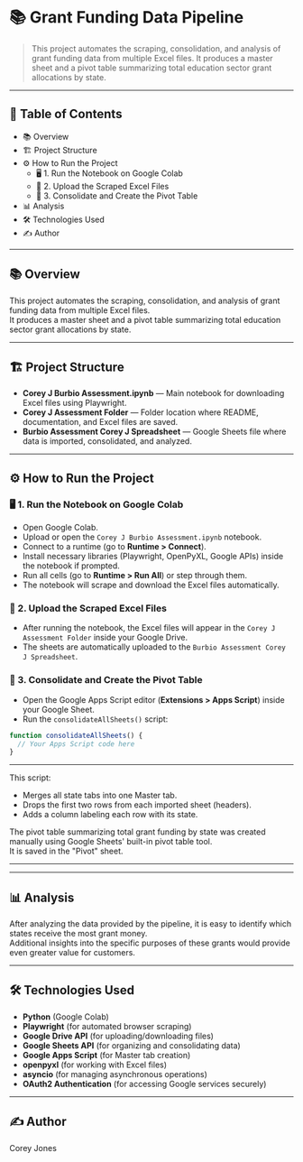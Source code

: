 # 📚 Grant Funding Data Pipeline

> This project automates the scraping, consolidation, and analysis of grant funding data from multiple Excel files. It produces a master sheet and a pivot table summarizing total education sector grant allocations by state.

---

## 📑 Table of Contents

* 📚 Overview
* 🏗️ Project Structure
* ⚙️ How to Run the Project
  * 🖥️ 1. Run the Notebook on Google Colab
  * 📂 2. Upload the Scraped Excel Files
  * 📝 3. Consolidate and Create the Pivot Table
* 📊 Analysis
* 🛠️ Technologies Used
* ✍️ Author

---

## 📚 Overview

This project automates the scraping, consolidation, and analysis of grant funding data from multiple Excel files.  
It produces a master sheet and a pivot table summarizing total education sector grant allocations by state.

---

## 🏗️ Project Structure

- **Corey J Burbio Assessment.ipynb** — Main notebook for downloading Excel files using Playwright.
- **Corey J Assessment Folder** — Folder location where README, documentation, and Excel files are saved.
- **Burbio Assessment Corey J Spreadsheet** — Google Sheets file where data is imported, consolidated, and analyzed.

---

## ⚙️ How to Run the Project

### 🖥️ 1. Run the Notebook on Google Colab
- Open Google Colab.
- Upload or open the `Corey J Burbio Assessment.ipynb` notebook.
- Connect to a runtime (go to **Runtime > Connect**).
- Install necessary libraries (Playwright, OpenPyXL, Google APIs) inside the notebook if prompted.
- Run all cells (go to **Runtime > Run All**) or step through them.
- The notebook will scrape and download the Excel files automatically.

### 📂 2. Upload the Scraped Excel Files
- After running the notebook, the Excel files will appear in the `Corey J Assessment Folder` inside your Google Drive.
- The sheets are automatically uploaded to the `Burbio Assessment Corey J Spreadsheet`.

### 📝 3. Consolidate and Create the Pivot Table
- Open the Google Apps Script editor (**Extensions > Apps Script**) inside your Google Sheet.
- Run the `consolidateAllSheets()` script:

```javascript
function consolidateAllSheets() {
  // Your Apps Script code here
}
```
---

This script:
- Merges all state tabs into one Master tab.
- Drops the first two rows from each imported sheet (headers).
- Adds a column labeling each row with its state.

The pivot table summarizing total grant funding by state was created manually using Google Sheets' built-in pivot table tool.  
It is saved in the "Pivot" sheet.

---

---

## 📊 Analysis

After analyzing the data provided by the pipeline, it is easy to identify which states receive the most grant money.  
Additional insights into the specific purposes of these grants would provide even greater value for customers.

---

## 🛠️ Technologies Used

- **Python** (Google Colab)
- **Playwright** (for automated browser scraping)
- **Google Drive API** (for uploading/downloading files)
- **Google Sheets API** (for organizing and consolidating data)
- **Google Apps Script** (for Master tab creation)
- **openpyxl** (for working with Excel files)
- **asyncio** (for managing asynchronous operations)
- **OAuth2 Authentication** (for accessing Google services securely)

---

## ✍️ Author

Corey Jones
